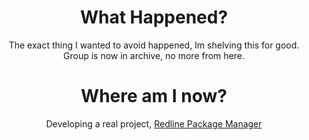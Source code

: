 <div align='center'>

# What Happened?  
The exact thing I wanted to avoid happened, Im shelving this for good.  
Group is now in archive, no more from here.  

# Where am I now?  
Developing a real project, [Redline Package Manager](https://github.com/Redline-Team/RPM)

</div>
